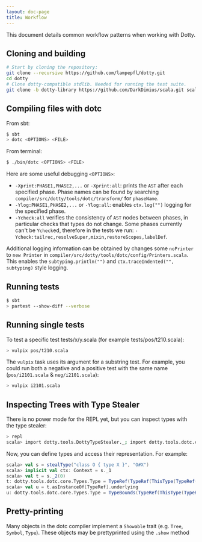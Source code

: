 ```yaml
---
layout: doc-page
title: Workflow
---
```


This document details common workflow patterns when working with Dotty.

## Cloning and building ##

```bash
# Start by cloning the repository:
git clone --recursive https://github.com/lampepfl/dotty.git
cd dotty
# Clone dotty-compatible stdlib. Needed for running the test suite.
git clone -b dotty-library https://github.com/DarkDimius/scala.git scala-scala
```

## Compiling files with dotc ##

From sbt:

```bash
$ sbt
> dotc <OPTIONS> <FILE>
```

From terminal:

```bash
$ ./bin/dotc <OPTIONS> <FILE>
```

Here are some useful debugging `<OPTIONS>`:

* `-Xprint:PHASE1,PHASE2,...` or `-Xprint:all`: prints the `AST` after each
  specified phase. Phase names can be found by searching
  `compiler/src/dotty/tools/dotc/transform/` for `phaseName`.
* `-Ylog:PHASE1,PHASE2,...` or `-Ylog:all`: enables `ctx.log("")` logging for
  the specified phase.
* `-Ycheck:all` verifies the consistency of `AST` nodes between phases, in
  particular checks that types do not change. Some phases currently can't be
  `Ycheck`ed, therefore in the tests we run:
  `-Ycheck:tailrec,resolveSuper,mixin,restoreScopes,labelDef`.

Additional logging information can be obtained by changes some `noPrinter` to
`new Printer` in `compiler/src/dotty/tools/dotc/config/Printers.scala`. This enables the
`subtyping.println("")` and `ctx.traceIndented("", subtyping)` style logging.

## Running tests ##

```bash
$ sbt
> partest --show-diff --verbose
```

## Running single tests ##
To test a specific test tests/x/y.scala (for example tests/pos/t210.scala):

```bash
> vulpix pos/t210.scala
```

The `vulpix` task uses its argument for a substring test. For example, you
could run both a negative and a positive test with the same name
(`pos/i2101.scala` & `neg/i2101.scala`):

```bash
> vulpix i2101.scala
```

## Inspecting Trees with Type Stealer ##

There is no power mode for the REPL yet, but you can inspect types with the
type stealer:

```bash
> repl
scala> import dotty.tools.DottyTypeStealer._; import dotty.tools.dotc.core._; import Contexts._,Types._
```

Now, you can define types and access their representation. For example:

```scala
scala> val s = stealType("class O { type X }", "O#X")
scala> implicit val ctx: Context = s._1
scala> val t = s._2(0)
t: dotty.tools.dotc.core.Types.Type = TypeRef(TypeRef(ThisType(TypeRef(NoPrefix,<empty>)),O),X)
scala> val u = t.asInstanceOf[TypeRef].underlying
u: dotty.tools.dotc.core.Types.Type = TypeBounds(TypeRef(ThisType(TypeRef(NoPrefix,scala)),Nothing), TypeRef(ThisType(TypeRef(NoPrefix,scala)),Any))
```

## Pretty-printing ##
Many objects in the dotc compiler implement a `Showable` trait (e.g. `Tree`,
`Symbol`, `Type`). These objects may be prettyprinted using the `.show`
method
